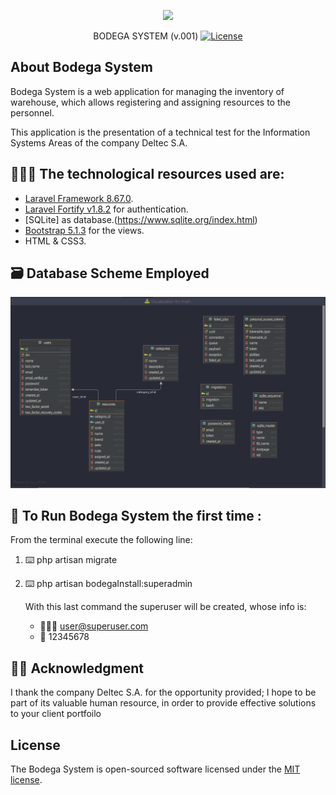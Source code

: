 <p align="center"><a href="#" target="_blank"><img src="https://www.seekpng.com/png/full/212-2124940_graphic-black-and-white-download-management-system-warehouse.png" width="400"></a></p>

<p align="center">
<a>BODEGA SYSTEM (v.001)  </a>
<a href="https://packagist.org/packages/laravel/framework"><img src="https://img.shields.io/packagist/l/laravel/framework" alt="License"></a>
</p>

## About Bodega System

Bodega System is a web application for managing the inventory of warehouse, which allows registering and assigning resources to the personnel. 

This application is the presentation of a technical test for the Information Systems Areas of the company Deltec S.A.

## 👨🏻‍💻 The technological resources used are:

- [Laravel Framework 8.67.0](https://laravel.com).
- [Laravel Fortify v1.8.2](https://github.com/laravel/fortify) for authentication.
- [SQLite] as database.(https://www.sqlite.org/index.html)
- [Bootstrap 5.1.3](https://getbootstrap.com/) for the views.
- HTML & CSS3.

## 🗃️ Database Scheme Employed
![img.png](img.png)

## 💽 To Run Bodega System the first time :

From the terminal execute the following line: 
1. ⌨️ php artisan migrate
2. ⌨️ php artisan bodegaInstall:superadmin

    With this last command the superuser will be created, whose info is:
     - 👨🏻‍🦱 user@superuser.com
     - 🔐 12345678

## 🙏🏻 Acknowledgment 
I thank the company Deltec S.A. for the opportunity provided; I hope to be part of its valuable human resource, in order to provide effective solutions to your client portfoilo

## License

The Bodega System is open-sourced software licensed under the [MIT license](https://opensource.org/licenses/MIT).

